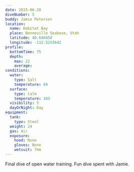 ```yaml
---
date: 2015-06-28
diveNumber: 5
buddy: Jamie Peterson
location:
  name: Habitat Bay
  place: Bonneville Seabase, Utah
  latitude: 40.646658
  longitude: -112.5255642
profile:
  bottomTime: 75
  depth:
    max: 22
    average:
conditions:
  water:
    type: Salt
    temperature: 84
  surface:
    type: Calm
    temperature: 103
  visibility: 5
  dayOrNight: Day
equipment:
  tank:
    type: Steel
  weight: 24
  gas: Air
  exposure:
    hood: None
    gloves: None
    wetsuit: 7mm
---
```

Final dive of open water training. Fun dive spent with Jamie.
